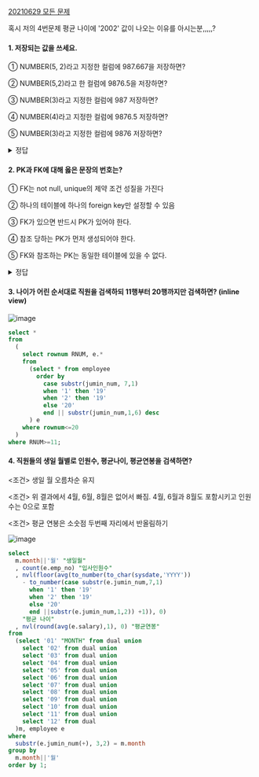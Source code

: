 [20210629 모든 문제](20210629.md)

혹시 저의 4번문제 평균 나이에 '2002' 값이 나오는 이유를 아시는분,,,,,? 

#### 1. 저장되는 값을 쓰세요.

  ① NUMBER(5, 2)라고 지정한 컬럼에 987.667을 저장하면?

  ② NUMBER(5,2)라고 한 컬럼에 9876.5을 저장하면?

  ③ NUMBER(3)라고 지정한 컬럼에 987 저장하면?

  ④ NUMBER(4)라고 지정한 컬럼에 9876.5 저장하면? 

  ⑤ NUMBER(3)라고 지정한 컬럼에 9876 저장하면?
  
   <details>
  <summary>정답</summary>
  <div markdown="1">       

  ① 987.67

  ② 저장 오류(행 자체가 들어갈 수 없음). 정수 자릿수 부족으로 오류

  ③ 987

  ④ 9877

  ⑤ 저장 오류(행 자체가 들어갈 수 없음). 정수 자릿수 부족으로 오류 
   

  </div>
  </details>


#### 2. PK과 FK에 대해 옳은 문장의 번호는?

  ① FK는 not null, unique의 제약 조건 성질을 가진다

  ② 하나의 테이블에 하나의 foreign key만 설정할 수 있음

  ③ FK가 있으면 반드시 PK가 있어야 한다.

  ④ 참조 당하는 PK가 먼저 생성되어야 한다.

  ⑤ FK와 참조하는 PK는 동일한 테이블에 있을 수 없다.
<details>
<summary>정답</summary>
<div markdown="1">       

**④** 

① PK는 not null, unique의 제약 조건 성질을 가짐

② 하나의 테이블에 하나의 primary key만 설정할 수 있음

③ PK가 있다고 FK가 반드시 있어야 하는 것은 아님!

⑤ 참조하는 PK가 동일한 테이블에 있을 수 있음 

</div>
</details>

#### 3. 나이가 어린 순서대로 직원을 검색하되 11행부터 20행까지만 검색하면? (inline view)

  ![image](https://user-images.githubusercontent.com/77269204/123663182-1e870000-d871-11eb-9bed-05fc8f6062a3.png)

  ```sql
  select *
  from
    (
      select rownum RNUM, e.*
      from 
        (select * from employee 
          order by
            case substr(jumin_num, 7,1)
            when '1' then '19'
            when '2' then '19'
            else '20'
            end || substr(jumin_num,1,6) desc
        ) e
      where rownum<=20
    )
  where RNUM>=11;
  ```

#### 4. 직원들의 생일 월별로 인원수, 평균나이, 평균연봉을 검색하면?
  <조건> 생일 월 오름차순 유지
  
  <조건> 위 결과에서 4월, 6월, 8월은 없어서 빠짐. 4월, 6월과 8월도 포함시키고 인원수는 0으로 포함
  
  <조건> 평균 연봉은 소숫점 두번째 자리에서 반올림하기

  ![image](https://user-images.githubusercontent.com/77269204/123663234-2ba3ef00-d871-11eb-8d1c-b539103bacb8.png)



  ```sql
  select
    m.month||'월' "생일월"
    , count(e.emp_no) "입사인원수"
    , nvl(floor(avg(to_number(to_char(sysdate,'YYYY'))
      - to_number(case substr(e.jumin_num,7,1)
        when '1' then '19'
        when '2' then '19'
        else '20' 
        end ||substr(e.jumin_num,1,2)) +1)), 0)
      "평균 나이"
    , nvl(round(avg(e.salary),1), 0) "평균연봉"
  from
    (select '01' "MONTH" from dual union
      select '02' from dual union
      select '03' from dual union
      select '04' from dual union
      select '05' from dual union
      select '06' from dual union
      select '07' from dual union
      select '08' from dual union
      select '09' from dual union
      select '10' from dual union
      select '11' from dual union
      select '12' from dual 
    )m, employee e
  where
    substr(e.jumin_num(+), 3,2) = m.month
  group by
    m.month||'월'
  order by 1;
  ```
